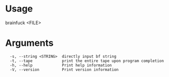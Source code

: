 # Usage
brainfuck \<FILE\>
# Arguments
```
  -s, --string <STRING>  directly input bf string
  -t, --tape             print the entire tape upon program completion
  -h, --help             Print help information
  -V, --version          Print version information
```
